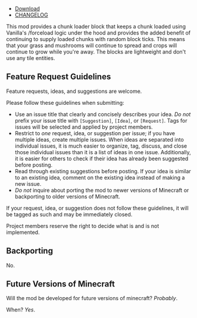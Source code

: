* [Download](https://curseforge.com/minecraft/mc-mods/chunkt)
* [CHANGELOG](https://github.com/codetaylor/chunkt/blob/master/1.14/docs/changelog.md)

This mod provides a chunk loader block that keeps a chunk loaded using Vanilla's /forceload logic under the hood and provides the added benefit of continuing to supply loaded chunks with random block ticks. This means that your grass and mushrooms will continue to spread and crops will continue to grow while you're away. The blocks are lightweight and don't use any tile entities.

## Feature Request Guidelines

Feature requests, ideas, and suggestions are welcome.

Please follow these guidelines when submitting:

* Use an issue title that clearly and concisely describes your idea. *Do not* prefix your issue title with `[Suggestion]`, `[Idea]`, or `[Request]`. Tags for issues will be selected and applied by project members.
* Restrict to *one* request, idea, or suggestion per issue; if you have multiple ideas, create multiple issues. When ideas are separated into individual issues, it is much easier to organize, tag, discuss, and close those individual issues than it is a list of ideas in one issue. Additionally, it is easier for others to check if their idea has already been suggested before posting.
* Read through existing suggestions before posting. If your idea is similar to an existing idea, comment on the existing idea instead of making a new issue.
* *Do not* inquire about porting the mod to newer versions of Minecraft or backporting to older versions of Minecraft.

If your request, idea, or suggestion does not follow these guidelines, it will be tagged as such and may be immediately closed.

Project members reserve the right to decide what is and is not implemented.

## Backporting

No.

## Future Versions of Minecraft

Will the mod be developed for future versions of minecraft? *Probably*.

When? *Yes*.